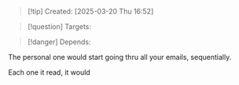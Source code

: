 
>[!tip] Created: [2025-03-20 Thu 16:52]

>[!question] Targets: 

>[!danger] Depends: 

The personal one would start going thru all your emails, sequentially.

Each one it read, it would 